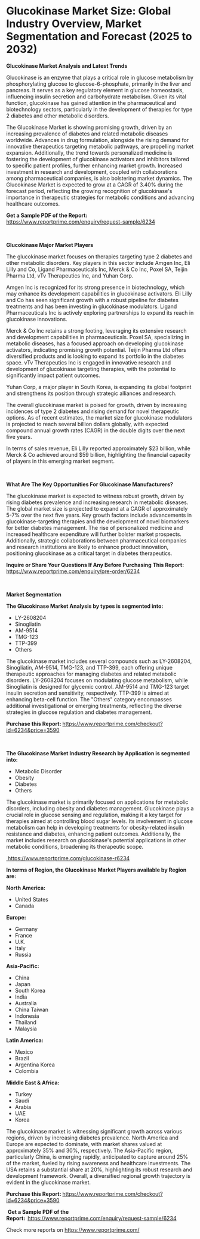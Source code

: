 <p><h1>Glucokinase Market Size: Global Industry Overview, Market Segmentation and Forecast (2025 to 2032)</h1></p><p><strong>Glucokinase Market Analysis and Latest Trends</strong></p>
<p><p>Glucokinase is an enzyme that plays a critical role in glucose metabolism by phosphorylating glucose to glucose-6-phosphate, primarily in the liver and pancreas. It serves as a key regulatory element in glucose homeostasis, influencing insulin secretion and carbohydrate metabolism. Given its vital function, glucokinase has gained attention in the pharmaceutical and biotechnology sectors, particularly in the development of therapies for type 2 diabetes and other metabolic disorders.</p><p>The Glucokinase Market is showing promising growth, driven by an increasing prevalence of diabetes and related metabolic diseases worldwide. Advances in drug formulation, alongside the rising demand for innovative therapeutics targeting metabolic pathways, are propelling market expansion. Additionally, the trend towards personalized medicine is fostering the development of glucokinase activators and inhibitors tailored to specific patient profiles, further enhancing market growth. Increased investment in research and development, coupled with collaborations among pharmaceutical companies, is also bolstering market dynamics. The Glucokinase Market is expected to grow at a CAGR of 3.40% during the forecast period, reflecting the growing recognition of glucokinase's importance in therapeutic strategies for metabolic conditions and advancing healthcare outcomes.</p></p>
<p><strong>Get a Sample PDF of the Report:&nbsp;</strong> <a href="https://www.reportprime.com/enquiry/request-sample/6234?utm_campaign=2655&utm_medium=2&utm_source=Github&utm_content=ia&utm_term=19032025&utm_id=glucokinase">https://www.reportprime.com/enquiry/request-sample/6234</a></p>
<p>&nbsp;</p>
<p><strong>Glucokinase Major Market Players</strong></p>
<p><p>The glucokinase market focuses on therapies targeting type 2 diabetes and other metabolic disorders. Key players in this sector include Amgen Inc, Eli Lilly and Co, Ligand Pharmaceuticals Inc, Merck & Co Inc, Poxel SA, Teijin Pharma Ltd, vTv Therapeutics Inc, and Yuhan Corp. </p><p>Amgen Inc is recognized for its strong presence in biotechnology, which may enhance its development capabilities in glucokinase activators. Eli Lilly and Co has seen significant growth with a robust pipeline for diabetes treatments and has been investing in glucokinase modulators. Ligand Pharmaceuticals Inc is actively exploring partnerships to expand its reach in glucokinase innovations.</p><p>Merck & Co Inc retains a strong footing, leveraging its extensive research and development capabilities in pharmaceuticals. Poxel SA, specializing in metabolic diseases, has a focused approach on developing glucokinase activators, indicating promising growth potential. Teijin Pharma Ltd offers diversified products and is looking to expand its portfolio in the diabetes space. vTv Therapeutics Inc is engaged in innovative research and development of glucokinase targeting therapies, with the potential to significantly impact patient outcomes.</p><p>Yuhan Corp, a major player in South Korea, is expanding its global footprint and strengthens its position through strategic alliances and research.</p><p>The overall glucokinase market is poised for growth, driven by increasing incidences of type 2 diabetes and rising demand for novel therapeutic options. As of recent estimates, the market size for glucokinase modulators is projected to reach several billion dollars globally, with expected compound annual growth rates (CAGR) in the double digits over the next five years.</p><p>In terms of sales revenue, Eli Lilly reported approximately $23 billion, while Merck & Co achieved around $59 billion, highlighting the financial capacity of players in this emerging market segment.</p></p>
<p>&nbsp;</p>
<p><strong>What Are The Key Opportunities For Glucokinase Manufacturers?</strong></p>
<p><p>The glucokinase market is expected to witness robust growth, driven by rising diabetes prevalence and increasing research in metabolic diseases. The global market size is projected to expand at a CAGR of approximately 5-7% over the next five years. Key growth factors include advancements in glucokinase-targeting therapies and the development of novel biomarkers for better diabetes management. The rise of personalized medicine and increased healthcare expenditure will further bolster market prospects. Additionally, strategic collaborations between pharmaceutical companies and research institutions are likely to enhance product innovation, positioning glucokinase as a critical target in diabetes therapeutics.</p></p>
<p><strong>Inquire or Share Your Questions If Any Before Purchasing This Report:</strong> <a href="https://www.reportprime.com/enquiry/pre-order/6234?utm_campaign=2655&utm_medium=2&utm_source=Github&utm_content=ia&utm_term=19032025&utm_id=glucokinase">https://www.reportprime.com/enquiry/pre-order/6234</a></p>
<p>&nbsp;</p>
<p><strong>Market Segmentation</strong></p>
<p><strong>The Glucokinase Market Analysis by types is segmented into:</strong></p>
<p><ul><li>LY-2608204</li><li>Sinogliatin</li><li>AM-9514</li><li>TMG-123</li><li>TTP-399</li><li>Others</li></ul></p>
<p><p>The glucokinase market includes several compounds such as LY-2608204, Sinogliatin, AM-9514, TMG-123, and TTP-399, each offering unique therapeutic approaches for managing diabetes and related metabolic disorders. LY-2608204 focuses on modulating glucose metabolism, while Sinogliatin is designed for glycemic control. AM-9514 and TMG-123 target insulin secretion and sensitivity, respectively. TTP-399 is aimed at enhancing beta-cell function. The "Others" category encompasses additional investigational or emerging treatments, reflecting the diverse strategies in glucose regulation and diabetes management.</p></p>
<p><strong>Purchase this Report:&nbsp;</strong><a href="https://www.reportprime.com/checkout?id=6234&price=3590&utm_campaign=2655&utm_medium=2&utm_source=Github&utm_content=ia&utm_term=19032025&utm_id=glucokinase">https://www.reportprime.com/checkout?id=6234&price=3590</a></p>
<p>&nbsp;</p>
<p><strong>The Glucokinase Market Industry Research by Application is segmented into:</strong></p>
<p><ul><li>Metabolic Disorder</li><li>Obesity</li><li>Diabetes</li><li>Others</li></ul></p>
<p><p>The glucokinase market is primarily focused on applications for metabolic disorders, including obesity and diabetes management. Glucokinase plays a crucial role in glucose sensing and regulation, making it a key target for therapies aimed at controlling blood sugar levels. Its involvement in glucose metabolism can help in developing treatments for obesity-related insulin resistance and diabetes, enhancing patient outcomes. Additionally, the market includes research on glucokinase's potential applications in other metabolic conditions, broadening its therapeutic scope.</p></p>
<p><a href="https://www.reportprime.com/glucokinase-r6234?utm_campaign=2655&utm_medium=2&utm_source=Github&utm_content=ia&utm_term=19032025&utm_id=glucokinase">&nbsp;https://www.reportprime.com/glucokinase-r6234</a></p>
<p><strong>In terms of Region, the Glucokinase Market Players available by Region are:</strong></p>
<p>
    <p> <strong> North America: </strong>
        <ul>
            <li>United States</li>
            <li>Canada</li>
        </ul>
        </p> 
    <p> <strong> Europe: </strong>
        <ul>
            <li>Germany</li>
            <li>France</li>
            <li>U.K.</li>
            <li>Italy</li>
            <li>Russia</li>
        </ul>
        </p> 
    <p> <strong> Asia-Pacific: </strong>
        <ul>
            <li>China</li>
            <li>Japan</li>
            <li>South Korea</li>
            <li>India</li>
            <li>Australia</li>
            <li>China Taiwan</li>
            <li>Indonesia</li>
            <li>Thailand</li>
            <li>Malaysia</li>
        </ul>
        </p> 
    <p> <strong> Latin America: </strong>
        <ul>
            <li>Mexico</li>
            <li>Brazil</li>
            <li>Argentina Korea</li>
            <li>Colombia</li>
        </ul>
        </p> 
    <p> <strong> Middle East & Africa: </strong>
        <ul>
            <li>Turkey</li>
            <li>Saudi</li>
            <li>Arabia</li>
            <li>UAE</li>
            <li>Korea</li>
        </ul>
    </p>
    </p>
<p><p>The glucokinase market is witnessing significant growth across various regions, driven by increasing diabetes prevalence. North America and Europe are expected to dominate, with market shares valued at approximately 35% and 30%, respectively. The Asia-Pacific region, particularly China, is emerging rapidly, anticipated to capture around 25% of the market, fueled by rising awareness and healthcare investments. The USA retains a substantial share at 20%, highlighting its robust research and development framework. Overall, a diversified regional growth trajectory is evident in the glucokinase market.</p></p>
<p><strong>Purchase this Report: </strong><a href="https://www.reportprime.com/checkout?id=6234&price=3590&utm_campaign=2655&utm_medium=2&utm_source=Github&utm_content=ia&utm_term=19032025&utm_id=glucokinase">https://www.reportprime.com/checkout?id=6234&price=3590</a></p>
<p>&nbsp;<strong>Get a Sample PDF of the Report:&nbsp;&nbsp;</strong><a href="https://www.reportprime.com/enquiry/request-sample/6234?utm_campaign=2655&utm_medium=2&utm_source=Github&utm_content=ia&utm_term=19032025&utm_id=glucokinase">https://www.reportprime.com/enquiry/request-sample/6234</a></p>
<p><strong></strong></p>
<p>Check more reports on <a href="https://www.reportprime.com/?utm_campaign=2655&utm_medium=2&utm_source=Github&utm_content=ia&utm_term=19032025&utm_id=glucokinase">https://www.reportprime.com/</a></p>